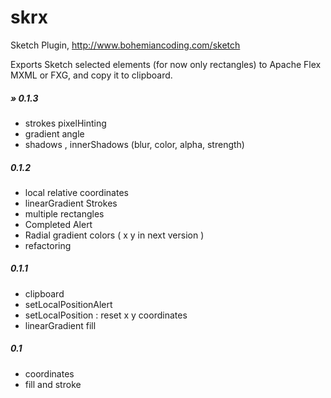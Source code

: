 skrx
====
Sketch Plugin, http://www.bohemiancoding.com/sketch

Exports Sketch selected elements (for now only rectangles) to Apache Flex MXML or FXG, and copy it to clipboard.

##### » 0.1.3
- strokes pixelHinting
- gradient angle
- shadows , innerShadows (blur, color, alpha, strength)

##### 0.1.2
- local relative coordinates
- linearGradient Strokes 
- multiple rectangles
- Completed Alert
- Radial gradient colors ( x y in next version )
- refactoring

##### 0.1.1
- clipboard
- setLocalPositionAlert
- setLocalPosition : reset x y coordinates
- linearGradient fill

##### 0.1
-  coordinates
-  fill and stroke
